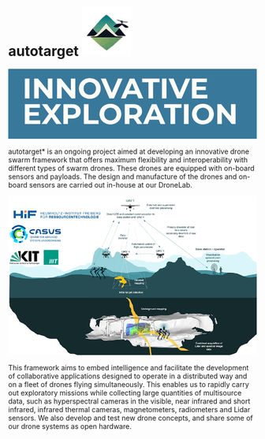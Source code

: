 # autotarget <img src='demo/logo.png' width='100' height='100'> 

![autotarget](demo/explo_hif.png)


autotarget* is an ongoing project aimed at developing an innovative drone swarm framework that offers maximum flexibility and interoperability with different types of swarm drones. These drones are equipped with on-board sensors and payloads. The design and manufacture of the drones and on-board sensors are carried out in-house at our DroneLab.

![autotarget](demo/autonomous.webp)

This framework aims to embed intelligence and facilitate the development of collaborative applications designed to operate in a distributed way and on a fleet of drones flying simultaneously. This enables us to rapidly carry out exploratory missions while collecting large quantities of multisource data, such as hyperspectral cameras in the visible, near infrared and short infrared, infrared thermal cameras, magnetometers, radiometers and Lidar sensors. We also develop and test new drone concepts, and share some of our drone systems as open hardware.
